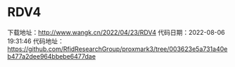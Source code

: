 # RDV4
下载地址：http://www.wangk.cn/2022/04/23/RDV4
代码日期：2022-08-06 19:31:46
代码地址：https://github.com/RfidResearchGroup/proxmark3/tree/003623e5a731a40eb477a2dee964bbebe6477dae
